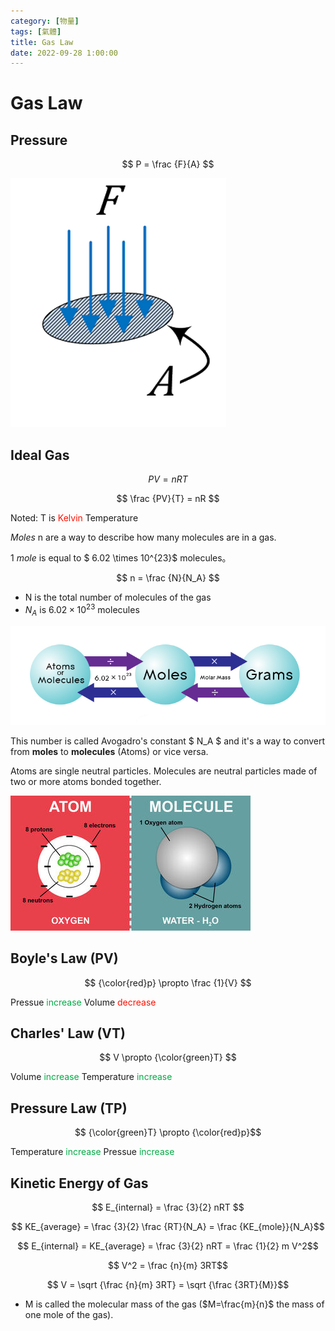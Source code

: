 ```yaml
---
category: [物量]
tags: [氣體]
title: Gas Law
date: 2022-09-28 1:00:00
---
```


<style>
  table {
    width: 100%
    }
  td {
    vertical-align: center;
    text-align: center;
  }
  table.inputT{
    margin: 10px;
    width: auto;
    margin-left: auto;
    margin-right: auto;
    border: none;
  }
  input{
    text-align: center;
    padding: 0px 10px;
  }
  iframe{
    width: 100%;
    display: block;
    border-style:none;
  }
</style>

# Gas Law

## Pressure

$$ P = \frac {F}{A} $$

![Alt x](../assets/img/school/FA.png)

## Ideal Gas

$$ PV = nRT $$

$$ \frac {PV}{T} = nR $$

Noted: T is <font color="#FF1000">Kelvin</font> Temperature

*Moles* n are a way to describe how many molecules are in a gas. 

1 *mole* is equal to $ 6.02 \times 10^{23}$ molecules。 

$$ n = \frac {N}{N_A} $$

 - N is the total number of molecules of the gas
 - $N_A$ is $6.02 \times 10^{23}$ molecules

![Alt x](../assets/img/school/mole.png)

This number is called Avogadro's constant $ N_A $ and it's a way to convert from **moles** to **molecules** (Atoms) or vice versa.

Atoms are single neutral particles. Molecules are neutral particles made of two or more atoms bonded together.

![Alt x](../assets/img/school/atoms.jpg)

## Boyle's Law (PV)

$$ {\color{red}p} \propto \frac {1}{V} $$

Pressue <font color="#00AA44">increase</font> Volume <font color="#FF1000">decrease</font>

## Charles' Law (VT)

$$ V \propto {\color{green}T} $$

Volume <font color="#00AA44">increase</font>  Temperature <font color="#00AA44">increase</font>

## Pressure Law (TP)

$$ {\color{green}T}  \propto {\color{red}p}$$

Temperature <font color="#00AA44">increase</font> Pressue <font color="#00AA44">increase</font>

## Kinetic Energy of Gas

$$ E_{internal} = \frac {3}{2} nRT $$


$$ KE_{average} = \frac {3}{2} \frac {RT}{N_A} = \frac {KE_{mole}}{N_A}$$

$$ E_{internal} = KE_{average} = \frac {3}{2} nRT = \frac {1}{2} m V^2$$

$$ V^2 = \frac {n}{m} 3RT$$

$$ V = \sqrt {\frac {n}{m} 3RT} = \sqrt {\frac {3RT}{M}}$$

 - M is called the molecular mass of the gas ($M=\frac{m}{n}$ the mass of one mole of the gas). 